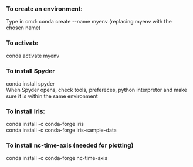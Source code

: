 ### To create an environment:
Type in cmd: conda create --name myenv (replacing myenv with the chosen name)
### To activate
conda activate myenv
### To install Spyder
conda install spyder  
When Spyder opens, check tools, prefereces, python interpretor and make sure it is within the same environment

### To install Iris:
conda install -c conda-forge iris  
conda install -c conda-forge iris-sample-data

### To install nc-time-axis (needed for plotting)
conda install -c conda-forge nc-time-axis
